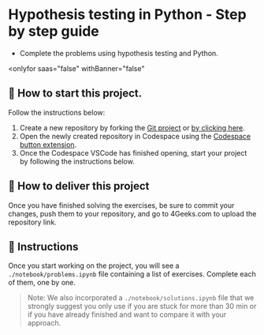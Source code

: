 <!--hide-->
# Hypothesis testing in Python - Step by step guide
<!--endhide-->

- Complete the problems using hypothesis testing and Python.

<onlyfor saas="false" withBanner="false"

## 🌱 How to start this project.

Follow the instructions below:

1. Create a new repository by forking the [Git project](https://github.com/4GeeksAcademy/hypothesis-testing-exercises-project-with-python) or [by clicking here](https://github.com/4GeeksAcademy/hypothesis-testing-exercises-project-with-python/fork).
2. Open the newly created repository in Codespace using the [Codespace button extension](https://docs.github.com/en/codespaces/developing-in-codespaces/creating-a-codespace-for-a-repository#creating-a-codespace-for-a-repository).
3. Once the Codespace VSCode has finished opening, start your project by following the instructions below.

</onlyfor>

## 🚛 How to deliver this project

Once you have finished solving the exercises, be sure to commit your changes, push them to your repository, and go to 4Geeks.com to upload the repository link.

## 📝 Instructions

Once you start working on the project, you will see a `./notebook/problems.ipynb` file containing a list of exercises. Complete each of them, one by one.

> Note: We also incorporated a `./notebook/solutions.ipynb` file that we strongly suggest you only use if you are stuck for more than 30 min or if you have already finished and want to compare it with your approach.
